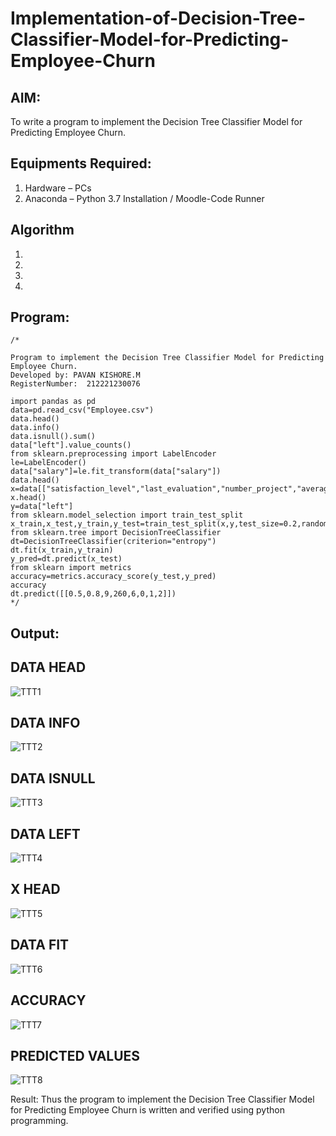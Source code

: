 # Implementation-of-Decision-Tree-Classifier-Model-for-Predicting-Employee-Churn

## AIM:
To write a program to implement the Decision Tree Classifier Model for Predicting Employee Churn.

## Equipments Required:
1. Hardware – PCs
2. Anaconda – Python 3.7 Installation / Moodle-Code Runner

## Algorithm
1. 
2. 
3. 
4. 

## Program:
```
/*

Program to implement the Decision Tree Classifier Model for Predicting Employee Churn.
Developed by: PAVAN KISHORE.M
RegisterNumber:  212221230076

import pandas as pd
data=pd.read_csv("Employee.csv")
data.head()
data.info()
data.isnull().sum()
data["left"].value_counts()
from sklearn.preprocessing import LabelEncoder
le=LabelEncoder()
data["salary"]=le.fit_transform(data["salary"])
data.head()
x=data[["satisfaction_level","last_evaluation","number_project","average_montly_hours","time_spend_company","Work_accident","promotion_last_5years","salary"]]
x.head()
y=data["left"]
from sklearn.model_selection import train_test_split
x_train,x_test,y_train,y_test=train_test_split(x,y,test_size=0.2,random_state=100)
from sklearn.tree import DecisionTreeClassifier
dt=DecisionTreeClassifier(criterion="entropy")
dt.fit(x_train,y_train)
y_pred=dt.predict(x_test)
from sklearn import metrics   
accuracy=metrics.accuracy_score(y_test,y_pred)
accuracy
dt.predict([[0.5,0.8,9,260,6,0,1,2]])
*/
```

## Output:
## DATA HEAD
![TTT1](https://user-images.githubusercontent.com/94154941/173227566-05eac30b-5bbb-4074-8ec0-97354ca22991.png)
## DATA INFO
![TTT2](https://user-images.githubusercontent.com/94154941/173227602-8cdd5cdb-7371-41a9-a450-4e58aa6cac26.png)

## DATA ISNULL
![TTT3](https://user-images.githubusercontent.com/94154941/173227596-64f9284c-fb2c-4410-b4aa-c7d0f0e60548.png)


## DATA LEFT
![TTT4](https://user-images.githubusercontent.com/94154941/173227594-6af0baf6-4d92-491f-bdc1-2a61d6fa70bb.png)


## X HEAD
![TTT5](https://user-images.githubusercontent.com/94154941/173227591-009dc134-a8d2-48bd-89f8-985138175bc2.png)

## DATA FIT
![TTT6](https://user-images.githubusercontent.com/94154941/173227587-abead1eb-c584-4610-8b68-c17850cb5ea6.png)


## ACCURACY
![TTT7](https://user-images.githubusercontent.com/94154941/173227584-84ec729a-16ab-4e2a-9750-dccc1a843ca7.png)


## PREDICTED VALUES
![TTT8](https://user-images.githubusercontent.com/94154941/173227580-abd3a82d-b9fe-41a6-af3b-7216fc4299c4.png)


Result:
Thus the program to implement the Decision Tree Classifier Model for Predicting Employee Churn is written and verified using python programming.
